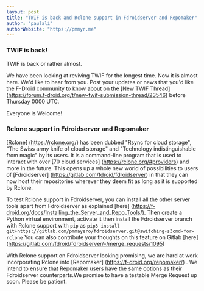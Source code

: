 ```yaml
---
layout: post
title: "TWIF is back and Rclone support in Fdroidserver and Repomaker"
author: "paulali"
authorWebsite: "https://pmmyr.me"
---
```


### TWIF is back!
TWIF is back or rather almost.

We have been looking at reviving TWIF for the longest time. Now it is 
almost here. We'd like to hear from you.
Post your updates or news that you'd like the F-Droid community to know
about on the [New TWIF Thread] (https://forum.f-droid.org/t/new-twif-submission-thread/23546)
before Thursday 0000 UTC.

Everyone is Welcome!


### Rclone support in Fdroidserver and Repomaker
[Rclone] (https://rclone.org/) has been dubbed "Rsync for cloud storage",
"The Swiss army knife of cloud storage" and "Technology indistinguishable
from magic" by its users. It is a command-line program that is used to
interact with over [70 cloud services] (https://rclone.org/#providers)
and more in the future. This opens up a whole new world of possibilities 
to users of [Fdroidserver] (https://gitlab.com/fdroid/fdroidserver) in that
they can now host their repositories wherever they deem fit as long as it
is supported by Rclone.

To test Rclone support in Fdroidserver, you can install all the other 
server tools apart from Fdroidserver as explained [here] 
(https://f-droid.org/docs/Installing_the_Server_and_Repo_Tools/).
Then create a Python virtual environment, activate it then install the
Fdroidserver branch with Rclone support with `pip` as
`pip3 install git+https://gitlab.com/pmmayero/fdroidserver.git@switching-s3cmd-for-rclone`
You can also contribute your thoughts on this feature on Gitlab 
[here] (https://gitlab.com/fdroid/fdroidserver/-/merge_requests/1095)

With Rclone support on Fdroidserver looking promising, we are hard at
work incorporating Rclone into [Repomaker] (https://f-droid.org/repomaker/) .
We intend to ensure that Repomaker users have the same options as their
Fdroidserver counterparts.We promise to have a testable Merge Request up soon.
Please be patient.
